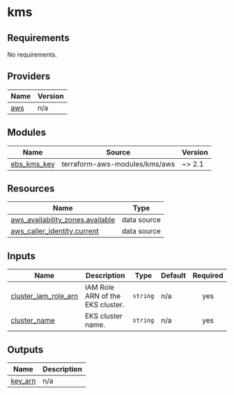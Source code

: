 # kms

<!-- BEGINNING OF PRE-COMMIT-TERRAFORM DOCS HOOK -->
## Requirements

No requirements.

## Providers

| Name | Version |
|------|---------|
| <a name="provider_aws"></a> [aws](#provider\_aws) | n/a |

## Modules

| Name | Source | Version |
|------|--------|---------|
| <a name="module_ebs_kms_key"></a> [ebs\_kms\_key](#module\_ebs\_kms\_key) | terraform-aws-modules/kms/aws | ~> 2.1 |

## Resources

| Name | Type |
|------|------|
| [aws_availability_zones.available](https://registry.terraform.io/providers/hashicorp/aws/latest/docs/data-sources/availability_zones) | data source |
| [aws_caller_identity.current](https://registry.terraform.io/providers/hashicorp/aws/latest/docs/data-sources/caller_identity) | data source |

## Inputs

| Name | Description | Type | Default | Required |
|------|-------------|------|---------|:--------:|
| <a name="input_cluster_iam_role_arn"></a> [cluster\_iam\_role\_arn](#input\_cluster\_iam\_role\_arn) | IAM Role ARN of the EKS cluster. | `string` | n/a | yes |
| <a name="input_cluster_name"></a> [cluster\_name](#input\_cluster\_name) | EKS cluster name. | `string` | n/a | yes |

## Outputs

| Name | Description |
|------|-------------|
| <a name="output_key_arn"></a> [key\_arn](#output\_key\_arn) | n/a |
<!-- END OF PRE-COMMIT-TERRAFORM DOCS HOOK -->
